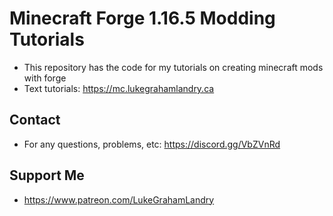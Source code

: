 # Minecraft Forge 1.16.5 Modding Tutorials
- This repository has the code for my tutorials on creating minecraft mods with forge
- Text tutorials: https://mc.lukegrahamlandry.ca

## Contact
- For any questions, problems, etc: https://discord.gg/VbZVnRd

## Support Me
- https://www.patreon.com/LukeGrahamLandry
 